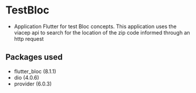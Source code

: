# TestBloc

- Application Flutter for test Bloc concepts. This application uses the viacep api to search for the location of the zip code informed through an http request

## Packages used

- flutter_bloc (8.1.1)
- dio (4.0.6)
- provider (6.0.3)
